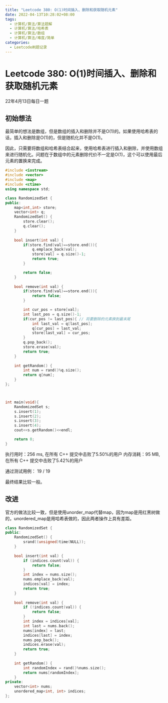 ```yaml
---
title: "Leetcode 380: O(1)时间插入、删除和获取随机元素"
date: 2022-04-13T10:28:02+08:00
tags:
  - 计算机/算法/算法题解
  - 计算机/算法/哈希表
  - 计算机/算法/数组
  - 计算机/算法/难度/简单
categories:
  - Leetcode刷题记录
---
```


# Leetcode 380: O(1)时间插入、删除和获取随机元素

22年4月13日每日一题

## 初始想法

最简单的想法是数组，但是数组的插入和删除并不是O(1)的。如果使用哈希表的话，插入和删除是O(1)的，但是随机化并不是O(1)。

因此，只需要将数组和哈希表结合起来，使用哈希表进行插入和删除，并使用数组来进行随机化。问题在于数组中的元素删除代价不一定是O(1)，这个可以使用最后元素的置换来完成。

```cpp
#include <iostream>
#include <vector>
#include <map>
#include <ctime>
using namespace std;

class RandomizedSet {
public:
    map<int,int> store;
    vector<int> q;
    RandomizedSet() {
        store.clear();
        q.clear();
    }
    
    bool insert(int val) {
        if(store.find(val)==store.end()){
            q.emplace_back(val);
            store[val] = q.size()-1;
            return true;
        }

        return false;
    }
    
    bool remove(int val) {
        if(store.find(val)==store.end()){
            return false;
        }

        int cur_pos = store[val];
        int last_pos = q.size()-1;
        if(cur_pos != last_pos){ // 将要删除的元素换到最末尾
            int last_val = q[last_pos];
            q[cur_pos] = last_val;
            store[last_val] = cur_pos;
        }
        q.pop_back();
        store.erase(val);
        return true;
    }
    
    int getRandom() {
        int num = rand()%q.size();
        return q[num];
    }
};



int main(void){
    RandomizedSet s;
    s.insert(1);
    s.insert(2);
    s.insert(3);
    s.insert(4);
    cout<<s.getRandom()<<endl;

    return 0;
}

```

执行用时：256 ms, 在所有 C++ 提交中击败了5.50%的用户
内存消耗：95 MB, 在所有 C++ 提交中击败了5.42%的用户

通过测试用例：
19 / 19

最终结果比较一般。

## 改进

官方的做法比较一致，但是使用unorder_map代替map，因为map是用红黑树做的，unordered_map是用哈希表做的，因此两者操作上具有差距。


```cpp
class RandomizedSet {
public:
    RandomizedSet() {
        srand((unsigned)time(NULL));
    }
    
    bool insert(int val) {
        if (indices.count(val)) {
            return false;
        }
        int index = nums.size();
        nums.emplace_back(val);
        indices[val] = index;
        return true;
    }
    
    bool remove(int val) {
        if (!indices.count(val)) {
            return false;
        }
        int index = indices[val];
        int last = nums.back();
        nums[index] = last;
        indices[last] = index;
        nums.pop_back();
        indices.erase(val);
        return true;
    }
    
    int getRandom() {
        int randomIndex = rand()%nums.size();
        return nums[randomIndex];
    }
private:
    vector<int> nums;
    unordered_map<int, int> indices;
};

```